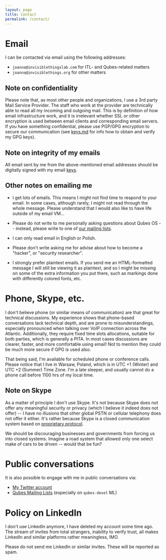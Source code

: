 ```yaml
---
layout: page
title: Contact
permalink: /contact/
---
```


Email
======

I can be contacted via email using the following addresses:

* `joanna@invisiblethingslab.com` for ITL- and Qubes-related matters
* `joanna@invisiblethings.org` for other matters

Note on confidentiality
------------------------

Please note that, as most other people and organizations, I use a 3rd party Mail
Service Provider. The staff who work at the provider are technically able to
read all my incoming and outgoing mail. This is by definition of how email
infrastructure work, and it is irrelevant whether SSL or other encryption is
used between email clients and corresponding email servers. If you have
something confidential, please use PGP/GPG encryption to secure our
communication (see [keys.md](/keys/) for info how to obtain and verify my GPG
keys).

Note on integrity of my emails
-------------------------------

All email sent by me from the above-mentioned email addresses should be
digitally signed with my email [keys](/keys/).

Other notes on emailing me
---------------------------

* I get lots of emails. This means I might not find time to respond to your
email. In some cases, although rarely, I might not read through the whole
message. Please understand that I would also like to have life outside of my
email VM...

* Please do not write to me personally asking questions about Qubes OS --
instead, please write to one of [our mailing
lists](https://wiki.qubes-os.org/wiki/QubesLists).

* I can only read email in English or Polish.

* Please don't write asking me for advise about how to become a "hacker", or
"security researcher".

* I strongly prefer plaintext emails. If you send me an HTML-formatted message I
will still be viewing it as plaintext, and so I might be missing on some of the
extra information you put there, such as markings done with differently colored
fonts, etc.


Phone, Skype, etc.
===================

I don't believe phone (or similar means of communication) are that great for
technical discussions. My experience shows that phone-based conversations lack
technical depth, and are prone to misunderstandings, especially pronounced when
talking over VoIP connection across the Atlantic. Additionally, they require
fixed time slots allocations, suitable for both parties, which is generally a
PITA. In most cases discussions are clearer, faster, and more comfortable using
email! Not to mention they could be much more secure if GPG is used also.

That being said, I'm available for scheduled phone or conference calls. Please
notice that I live in Warsaw, Poland, which is in UTC +1 (Winter) and UTC +2
(Summer) Time Zone. I'm a late sleeper, and usually cannot do a phone call
before 1100 hrs of my local time.

Note on Skype
--------------

As a matter of principle I don't use Skype. It's not because Skype does not
offer any meaningful security or privacy (which I believe it indeed does not
offer) -- I have no illusions that other global PSTN or cellular telephony does
not offer it either. It's rather because Skype is a closed communication system
based on [proprietary protocol](http://en.wikipedia.org/wiki/Skype_protocol).

We should be discouraging businesses and governments from forcing us into
closed systems. Imagine a road system that allowed only one select make of cars
to be driven -- would that be fun?


Public conversations
=====================

It is also possible to engage with me in public conversations via:

* [My Twitter account](https://twitter.com/rootkovska/)
* [Qubes Mailing Lists](https://wiki.qubes-os.org/wiki/QubesLists) (especially on `qubes-devel` ML)

Policy on LinkedIn
===================

I don't use LinkedIn anymore, I have deleted my account some time ago. The
stream of invites from total strangers, inability to verify trust, all makes
LinkedIn and similar platforms rather meaningless, IMO.

Please do not send me LinkedIn or similar invites. These will be reported as
spam.
